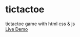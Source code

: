 # tictactoe
tictactoe game with html css &amp; js
<br/>
[Live Demo](https://kennethlorenz.github.io/tictactoe/)
